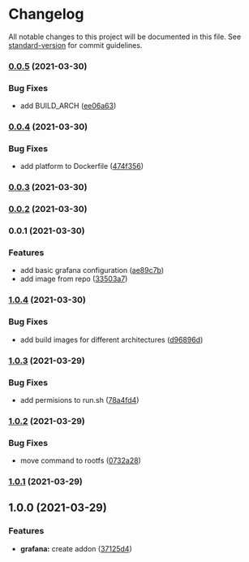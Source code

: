 # Changelog

All notable changes to this project will be documented in this file. See [standard-version](https://github.com/conventional-changelog/standard-version) for commit guidelines.

### [0.0.5](https://github.com/AlejandroHerr/home-assistant-addon-grafana/compare/v0.0.4...v0.0.5) (2021-03-30)


### Bug Fixes

* add BUILD_ARCH ([ee06a63](https://github.com/AlejandroHerr/home-assistant-addon-grafana/commit/ee06a63bfb947853abd60c8e9a7b3cfa95987943))

### [0.0.4](https://github.com/AlejandroHerr/home-assistant-addon-grafana/compare/v0.0.3...v0.0.4) (2021-03-30)


### Bug Fixes

* add platform to Dockerfile ([474f356](https://github.com/AlejandroHerr/home-assistant-addon-grafana/commit/474f35682c9072885abda4e4939828487b5e0883))

### [0.0.3](https://github.com/AlejandroHerr/home-assistant-addon-grafana/compare/v0.0.2...v0.0.3) (2021-03-30)

### [0.0.2](https://github.com/AlejandroHerr/home-assistant-addon-grafana/compare/v0.0.1...v0.0.2) (2021-03-30)

### 0.0.1 (2021-03-30)


### Features

* add basic grafana configuration ([ae89c7b](https://github.com/AlejandroHerr/home-assistant-addon-grafana/commit/ae89c7bee7faaa66032afeb62ff4abc4f8f5e039))
* add image from repo ([33503a7](https://github.com/AlejandroHerr/home-assistant-addon-grafana/commit/33503a7dbef98c8f42ed5e7d74f2530cbb488aab))

### [1.0.4](https://github.com/AlejandroHerr/home-assistant-addon-grafana/compare/v1.0.3...v1.0.4) (2021-03-30)


### Bug Fixes

* add build images for different architectures ([d96896d](https://github.com/AlejandroHerr/home-assistant-addon-grafana/commit/d96896d80a4de29b341ea4b95bdd9f4fb65ef728))

### [1.0.3](https://github.com/AlejandroHerr/home-assistant-addon-grafana/compare/v1.0.2...v1.0.3) (2021-03-29)


### Bug Fixes

* add permisions to run.sh ([78a4fd4](https://github.com/AlejandroHerr/home-assistant-addon-grafana/commit/78a4fd4d5d95a184f9c227541b3f786f170c1e8e))

### [1.0.2](https://github.com/AlejandroHerr/home-assistant-addon-grafana/compare/v1.0.1...v1.0.2) (2021-03-29)


### Bug Fixes

* move command to rootfs ([0732a28](https://github.com/AlejandroHerr/home-assistant-addon-grafana/commit/0732a2857bc45ea72e4062c324bbe406e1e5c3e2))

### [1.0.1](https://github.com/AlejandroHerr/home-assistant-addon-grafana/compare/v1.0.0...v1.0.1) (2021-03-29)

## 1.0.0 (2021-03-29)


### Features

* **grafana:** create addon ([37125d4](https://github.com/AlejandroHerr/home-assistant-addon-grafana/commit/37125d41f533653482e9fa175f2101f969fa8781))
